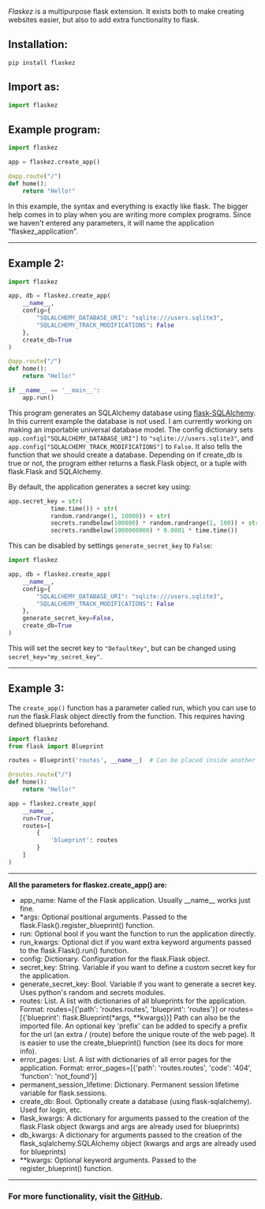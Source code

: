 *Flaskez* is a multipurpose flask extension. It exists both to make creating websites easier, but also to add extra functionality to flask.

Installation:
-
```shell
pip install flaskez
```

Import as:
-
```python
import flaskez
```

Example program:
-
```python
import flaskez

app = flaskez.create_app()

@app.route("/")
def home():
    return "Hello!"
```
In this example, the syntax and everything is exactly like flask.
The bigger help comes in to play when you are writing more complex programs.
Since we haven't entered any parameters, it will name the application "flaskez_application".

---
Example 2:
---
```python
import flaskez

app, db = flaskez.create_app(
    __name__,
    config={
        "SQLALCHEMY_DATABASE_URI": "sqlite:///users.sqlite3",
        "SQLALCHEMY_TRACK_MODIFICATIONS": False
    },
    create_db=True
)

@app.route("/")
def home():
    return "Hello!"

if __name__ == '__main__':
    app.run()
```
This program generates an SQLAlchemy database using [flask-SQLAlchemy](https://pypi.org/project/flask-sqlalchemy/).
In this current example the database is not used.
I am currently working on making an importable universal database model.
The config dictionary sets ``app.config["SQLALCHEMY_DATABASE_URI"]`` to ``"sqlite:///users.sqlite3"``, and ``app.config["SQLALCHEMY_TRACK_MODIFICATIONS"]`` to ``False``.
It also tells the function that we should create a database.
Depending on if create_db is true or not, the program either returns a flask.Flask object, or a tuple with flask.Flask and SQLAlchemy.

By default, the application generates a secret key using:
```python
app.secret_key = str(
            time.time()) + str(
            random.randrange(1, 10000)) + str(
            secrets.randbelow(100000) * random.randrange(1, 100)) + str(
            secrets.randbelow(1000000000) * 0.0001 * time.time())
```
This can be disabled by settings ``generate_secret_key`` to ``False``:
```python
import flaskez

app, db = flaskez.create_app(
    __name__,
    config={
        "SQLALCHEMY_DATABASE_URI": "sqlite:///users.sqlite3",
        "SQLALCHEMY_TRACK_MODIFICATIONS": False
    },
    generate_secret_key=False,
    create_db=True
)
```
This will set the secret key to ``"DefaultKey"``, but can be changed using ``secret_key="my_secret_key"``.

---
Example 3:
---
The ``create_app()`` function has a parameter called run, which you can use to run the flask.Flask object directly from the function.
This requires having defined blueprints beforehand.
```python
import flaskez
from flask import Blueprint

routes = Blueprint('routes', __name__)  # Can be placed inside another file and then imported

@routes.route("/")
def home():
    return "Hello!"

app = flaskez.create_app(
    __name__,
    run=True,
    routes=[
        {
            'blueprint': routes
        }
    ]
)
```
---
**All the parameters for flaskez.create_app() are:**
* app_name: Name of the Flask application. Usually \_\_name__ works just fine.
* *args: Optional positional arguments. Passed to the flask.Flask().register_blueprint() function.
* run: Optional bool if you want the function to run the application directly.
* run_kwargs: Optional dict if you want extra keyword arguments passed to the flask.Flask().run() function.
* config: Dictionary. Configuration for the flask.Flask object.
* secret_key: String. Variable if you want to define a custom secret key for the application.
* generate_secret_key: Bool. Variable if you want to generate a secret key. Uses python's random and secrets modules.
* routes: List. A list with dictionaries of all blueprints for the application. Format: routes=[{'path': 'routes.routes', 'blueprint': 'routes'}] or routes=[{'blueprint': flask.Blueprint(*args, **kwargs)}] Path can also be the imported file. An optional key 'prefix' can be added to specify a prefix for the url (an extra / (route) before the unique route of the web page). It is easier to use the create_blueprint() function (see its docs for more info).
* error_pages: List. A list with dictionaries of all error pages for the application. Format: error_pages=[{'path': 'routes.routes', 'code': '404', 'function': 'not_found'}]
* permanent_session_lifetime: Dictionary. Permanent session lifetime variable for flask.sessions.
* create_db: Bool. Optionally create a database (using flask-sqlalchemy). Used for login, etc.
* flask_kwargs: A dictionary for arguments passed to the creation of the flask.Flask object (kwargs and args are already used for blueprints)
* db_kwargs: A dictionary for arguments passed to the creation of the flask_sqlalchemy.SQLAlchemy object (kwargs and args are already used for blueprints)
* **kwargs: Optional keyword arguments. Passed to the register_blueprint() function.
---
### For more functionality, visit the [GitHub](https://github.com/IHasBone/flaskez).
